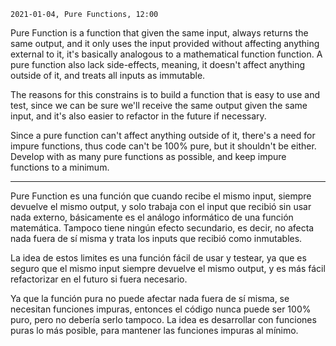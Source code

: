 `2021-01-04, Pure Functions, 12:00`

Pure Function is a function that given the same input, always returns the same output, and it only uses the input provided without affecting anything external to it, it's basically analogous to a mathematical function function. A pure function also lack side-effects, meaning, it doesn't affect anything outside of it, and treats all inputs as immutable.

The reasons for this constrains is to build a function that is easy to use and test, since we can be sure we'll receive the same output given the same input, and it's also easier to refactor in the future if necessary.

Since a pure function can't affect anything outside of it, there's a need for impure functions, thus code can't be 100% pure, but it shouldn't be either. Develop with as many pure functions as possible, and keep impure functions to a minimum.

---

Pure Function es una función que cuando recibe el mismo input, siempre devuelve el mismo output, y solo trabaja con el input que recibió sin usar nada externo, básicamente es el análogo informático de una función matemática. Tampoco tiene ningún efecto secundario, es decir, no afecta nada fuera de sí misma y trata los inputs que recibió como inmutables.

La idea de estos limites es una función fácil de usar y testear, ya que es seguro que el mismo input siempre devuelve el mismo output, y es más fácil refactorizar en el futuro si fuera necesario.

Ya que la función pura no puede afectar nada fuera de sí misma, se necesitan funciones impuras, entonces el código nunca puede ser 100% puro, pero no debería serlo tampoco. La idea es desarrollar con funciones puras lo más posible, para mantener las funciones impuras al mínimo.
